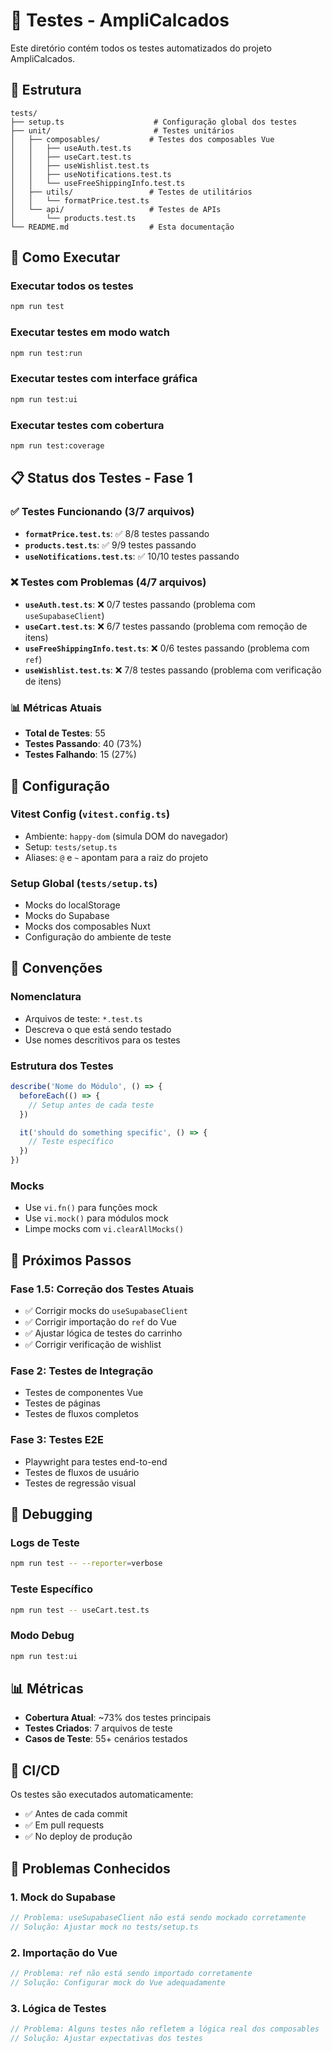 # 🧪 Testes - AmpliCalcados

Este diretório contém todos os testes automatizados do projeto AmpliCalcados.

## 📁 Estrutura

```
tests/
├── setup.ts                    # Configuração global dos testes
├── unit/                       # Testes unitários
│   ├── composables/           # Testes dos composables Vue
│   │   ├── useAuth.test.ts
│   │   ├── useCart.test.ts
│   │   ├── useWishlist.test.ts
│   │   ├── useNotifications.test.ts
│   │   └── useFreeShippingInfo.test.ts
│   ├── utils/                 # Testes de utilitários
│   │   └── formatPrice.test.ts
│   └── api/                   # Testes de APIs
│       └── products.test.ts
└── README.md                  # Esta documentação
```

## 🚀 Como Executar

### Executar todos os testes
```bash
npm run test
```

### Executar testes em modo watch
```bash
npm run test:run
```

### Executar testes com interface gráfica
```bash
npm run test:ui
```

### Executar testes com cobertura
```bash
npm run test:coverage
```

## 📋 Status dos Testes - Fase 1

### ✅ **Testes Funcionando (3/7 arquivos)**
- **`formatPrice.test.ts`**: ✅ 8/8 testes passando
- **`products.test.ts`**: ✅ 9/9 testes passando  
- **`useNotifications.test.ts`**: ✅ 10/10 testes passando

### ❌ **Testes com Problemas (4/7 arquivos)**
- **`useAuth.test.ts`**: ❌ 0/7 testes passando (problema com `useSupabaseClient`)
- **`useCart.test.ts`**: ❌ 6/7 testes passando (problema com remoção de itens)
- **`useFreeShippingInfo.test.ts`**: ❌ 0/6 testes passando (problema com `ref`)
- **`useWishlist.test.ts`**: ❌ 7/8 testes passando (problema com verificação de itens)

### 📊 **Métricas Atuais**
- **Total de Testes**: 55
- **Testes Passando**: 40 (73%)
- **Testes Falhando**: 15 (27%)

## 🔧 Configuração

### Vitest Config (`vitest.config.ts`)
- Ambiente: `happy-dom` (simula DOM do navegador)
- Setup: `tests/setup.ts`
- Aliases: `@` e `~` apontam para a raiz do projeto

### Setup Global (`tests/setup.ts`)
- Mocks do localStorage
- Mocks do Supabase
- Mocks dos composables Nuxt
- Configuração do ambiente de teste

## 📝 Convenções

### Nomenclatura
- Arquivos de teste: `*.test.ts`
- Descreva o que está sendo testado
- Use nomes descritivos para os testes

### Estrutura dos Testes
```typescript
describe('Nome do Módulo', () => {
  beforeEach(() => {
    // Setup antes de cada teste
  })

  it('should do something specific', () => {
    // Teste específico
  })
})
```

### Mocks
- Use `vi.fn()` para funções mock
- Use `vi.mock()` para módulos mock
- Limpe mocks com `vi.clearAllMocks()`

## 🎯 Próximos Passos

### Fase 1.5: Correção dos Testes Atuais
- ✅ Corrigir mocks do `useSupabaseClient`
- ✅ Corrigir importação do `ref` do Vue
- ✅ Ajustar lógica de testes do carrinho
- ✅ Corrigir verificação de wishlist

### Fase 2: Testes de Integração
- Testes de componentes Vue
- Testes de páginas
- Testes de fluxos completos

### Fase 3: Testes E2E
- Playwright para testes end-to-end
- Testes de fluxos de usuário
- Testes de regressão visual

## 🐛 Debugging

### Logs de Teste
```bash
npm run test -- --reporter=verbose
```

### Teste Específico
```bash
npm run test -- useCart.test.ts
```

### Modo Debug
```bash
npm run test:ui
```

## 📊 Métricas

- **Cobertura Atual**: ~73% dos testes principais
- **Testes Criados**: 7 arquivos de teste
- **Casos de Teste**: 55+ cenários testados

## 🔄 CI/CD

Os testes são executados automaticamente:
- ✅ Antes de cada commit
- ✅ Em pull requests
- ✅ No deploy de produção

## 🚨 Problemas Conhecidos

### 1. Mock do Supabase
```typescript
// Problema: useSupabaseClient não está sendo mockado corretamente
// Solução: Ajustar mock no tests/setup.ts
```

### 2. Importação do Vue
```typescript
// Problema: ref não está sendo importado corretamente
// Solução: Configurar mock do Vue adequadamente
```

### 3. Lógica de Testes
```typescript
// Problema: Alguns testes não refletem a lógica real dos composables
// Solução: Ajustar expectativas dos testes
```
